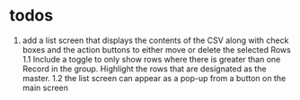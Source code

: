 # todos 

1. add a list screen that displays the contents of the CSV along with check boxes and the action buttons to either move or delete the selected Rows 
1.1 Include a toggle to only show rows where there is greater than one Record in the group. Highlight the rows that are designated as the master. 
1.2 the list screen can appear as a pop-up from a button on the main screen